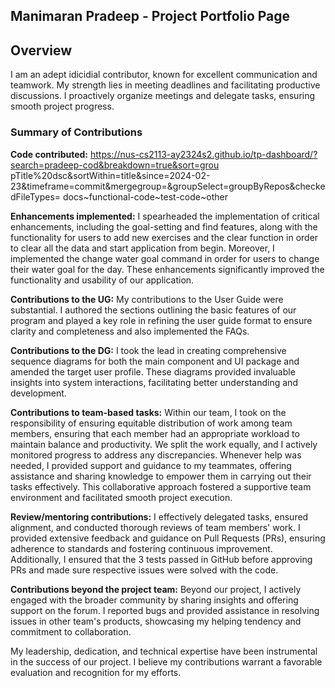 ## Manimaran Pradeep  - Project Portfolio Page

## Overview
I am an adept idicidial contributor, known for excellent communication and teamwork. My strength lies 
in meeting deadlines and facilitating productive discussions. I proactively organize meetings and delegate
tasks, ensuring smooth project progress.

### Summary of Contributions
**Code contributed:** https://nus-cs2113-ay2324s2.github.io/tp-dashboard/?search=pradeep-cod&breakdown=true&sort=grou
pTitle%20dsc&sortWithin=title&since=2024-02-23&timeframe=commit&mergegroup=&groupSelect=groupByRepos&checkedFileTypes=
docs~functional-code~test-code~other

**Enhancements implemented:** I spearheaded the implementation of critical enhancements, including the goal-setting and
find features, along with the functionality for users to add new exercises and the clear function in order to clear all 
the data and start application from begin. Moreover, I implemented the change water goal command in order for users 
to change their water goal for the day. These enhancements significantly improved the functionality 
and usability of our application.

**Contributions to the UG:** My contributions to the User Guide were substantial. I authored the sections outlining the
basic features of our program and played a key role in refining the user guide format to ensure clarity and 
completeness and also implemented the FAQs.

**Contributions to the DG:** I took the lead in creating comprehensive sequence diagrams for both the main component 
and UI package and amended the target user profile. These diagrams provided invaluable insights into system 
interactions, facilitating better understanding and development.

**Contributions to team-based tasks:** Within our team, I took on the responsibility of ensuring equitable distribution
of work among team members, ensuring that each member had an appropriate workload to maintain balance and productivity.
We split the work equally, and I actively monitored progress to address any discrepancies. Whenever help was needed, I 
provided support and guidance to my teammates, offering assistance and sharing knowledge to empower them in carrying
out their tasks effectively. This collaborative approach fostered a supportive team environment and facilitated smooth 
project execution.

**Review/mentoring contributions:**  I effectively delegated tasks, ensured alignment, and conducted thorough reviews 
of team members' work. I provided extensive feedback and guidance on Pull Requests (PRs), ensuring adherence to 
standards and fostering continuous improvement. Additionally, I ensured that the 3 tests passed in GitHub before 
approving PRs and made sure respective issues were solved with the code.

**Contributions beyond the project team:** Beyond our project, I actively engaged with the broader community by sharing 
insights and offering support on the forum. I reported bugs and provided assistance in resolving issues in other team's 
products, showcasing my helping tendency and commitment to collaboration.

My leadership, dedication, and technical expertise have been instrumental in the success of our project. I believe my 
contributions warrant a favorable evaluation and recognition for my efforts.